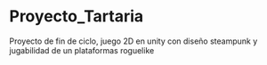 # Proyecto_Tartaria
Proyecto de fin de ciclo, juego 2D en unity con diseño steampunk y jugabilidad de un plataformas roguelike
